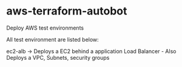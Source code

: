 # aws-terraform-autobot
Deploy AWS test environments

All test environment are listed below:


ec2-alb -> Deploys a EC2 behind a application Load Balancer
    - Also Deploys a VPC, Subnets, security groups